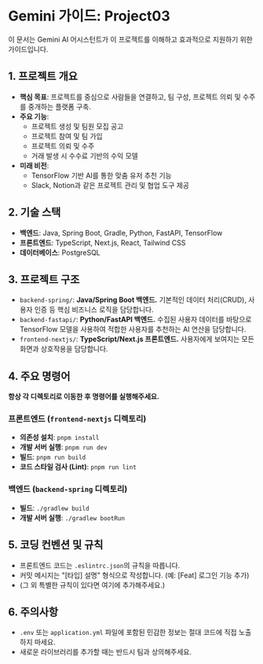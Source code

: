 # Gemini 가이드: Project03

이 문서는 Gemini AI 어시스턴트가 이 프로젝트를 이해하고 효과적으로 지원하기 위한 가이드입니다.

## 1. 프로젝트 개요

- **핵심 목표**: 프로젝트를 중심으로 사람들을 연결하고, 팀 구성, 프로젝트 의뢰 및 수주를 중개하는 플랫폼 구축.
- **주요 기능**:
  - 프로젝트 생성 및 팀원 모집 공고
  - 프로젝트 참여 및 팀 가입
  - 프로젝트 의뢰 및 수주
  - 거래 발생 시 수수료 기반의 수익 모델
- **미래 비전**:
  - TensorFlow 기반 AI를 통한 맞춤 유저 추천 기능
  - Slack, Notion과 같은 프로젝트 관리 및 협업 도구 제공

## 2. 기술 스택

- **백엔드**: Java, Spring Boot, Gradle, Python, FastAPI, TensorFlow
- **프론트엔드**: TypeScript, Next.js, React, Tailwind CSS
- **데이터베이스**: PostgreSQL

## 3. 프로젝트 구조

- `backend-spring/`: **Java/Spring Boot 백엔드.** 기본적인 데이터 처리(CRUD), 사용자 인증 등 핵심 비즈니스 로직을 담당합니다.
- `backend-fastapi/`: **Python/FastAPI 백엔드.** 수집된 사용자 데이터를 바탕으로 TensorFlow 모델을 사용하여 적합한 사용자를 추천하는 AI 연산을 담당합니다.
- `frontend-nextjs/`: **TypeScript/Next.js 프론트엔드.** 사용자에게 보여지는 모든 화면과 상호작용을 담당합니다.

## 4. 주요 명령어

**항상 각 디렉토리로 이동한 후 명령어를 실행해주세요.**

### 프론트엔드 (`frontend-nextjs` 디렉토리)

- **의존성 설치**: `pnpm install`
- **개발 서버 실행**: `pnpm run dev`
- **빌드**: `pnpm run build`
- **코드 스타일 검사 (Lint)**: `pnpm run lint`

### 백엔드 (`backend-spring` 디렉토리)

- **빌드**: `./gradlew build`
- **개발 서버 실행**: `./gradlew bootRun`

## 5. 코딩 컨벤션 및 규칙

- 프론트엔드 코드는 `.eslintrc.json`의 규칙을 따릅니다.
- 커밋 메시지는 "[타입] 설명" 형식으로 작성합니다. (예: [Feat] 로그인 기능 추가)
- (그 외 특별한 규칙이 있다면 여기에 추가해주세요.)

## 6. 주의사항

- `.env` 또는 `application.yml` 파일에 포함된 민감한 정보는 절대 코드에 직접 노출하지 마세요.
- 새로운 라이브러리를 추가할 때는 반드시 팀과 상의해주세요.
